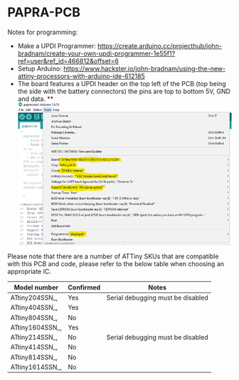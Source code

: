 # PAPRA-PCB

Notes for programming:
* Make a UPDI Programmer: https://create.arduino.cc/projecthub/john-bradnam/create-your-own-updi-programmer-1e55f1?ref=user&ref_id=466812&offset=6
* Setup Arduino: https://www.hackster.io/john-bradnam/using-the-new-attiny-processors-with-arduino-ide-612185
* The board features a UPDI header on the top left of the PCB (top being the side with the battery connectors) the pins are top to bottom 5V, GND and data. 
** ![Arduino Config](https://github.com/tetrabiodistributed/PAPRA-PCB/blob/main/firmware/papracode/ArduinoConfig.PNG)

Please note that there are a number of ATTiny SKUs that are compatible with this PCB and code, please refer to the below table when choosing an appropriate IC.

| Model number   | Confirmed   | Notes                             |
| -------------- | ----------- | --------------------------------- |
| ATtiny204SSN_, | Yes         |Serial debugging must be disabled	 |
| ATtiny404SSN_, | Yes         |    	                             |
| ATtiny804SSN_, | No          |                                   |
| ATtiny1604SSN_,| Yes         |    	                             |
| ATtiny214SSN_, | No          |Serial debugging must be disabled  |
| ATtiny414SSN_, | No          |    	                             |
| ATtiny814SSN_, | No          |                                   |
| ATtiny1614SSN_,| No          |    	                             |

